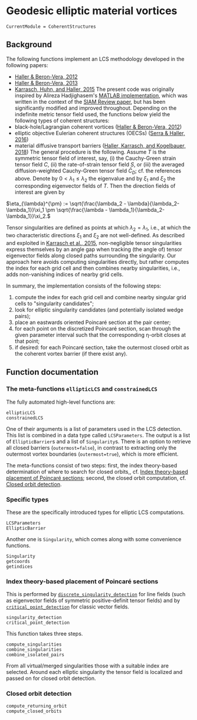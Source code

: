 # Geodesic elliptic material vortices

```@meta
CurrentModule = CoherentStructures
```

## Background

The following functions implement an LCS methodology developed in the following papers:
   * [Haller & Beron-Vera, 2012](https://dx.doi.org/10.1016/j.physd.2012.06.012)
   * [Haller & Beron-Vera, 2013](https://dx.doi.org/10.1017/jfm.2013.391)
   * [Karrasch, Huhn, and Haller, 2015](https://dx.doi.org/10.1098/rspa.2014.0639)
The present code was originally inspired by Alireza Hadjighasem's [MATLAB implementation](https://github.com/Hadjighasem/Elliptic_LCS_2D),
which was written in the context of the [SIAM Review paper](https://doi.org/10.1137/140983665), but has been significantly modified and improved throughout.
Depending on the indefinite metric tensor field used, the functions below yield
the following types of coherent structures:
   * black-hole/Lagrangian coherent vortices ([Haller & Beron-Vera, 2012](https://doi.org/10.1017/jfm.2013.391))
   * elliptic objective Eulerian coherent structures (OECSs) ([Serra & Haller, 2016](https://dx.doi.org/10.1063/1.4951720))
   * material diffusive transport barriers ([Haller, Karrasch, and Kogelbauer, 2018](https://doi.org/10.1073/pnas.1720177115))
The general procedure is the following. Assume $T$ is the symmetric tensor field
of interest, say, (i) the Cauchy-Green strain tensor field $C$, (ii) the
rate-of-strain tensor field $S$, or (iii) the averaged diffusion-weighted
Cauchy-Green tensor field $\bar{C}_D$; cf. the references above. Denote by
$0<\lambda_1\leq\lambda_2$ the eigenvalue and by $\xi_1$ and $\xi_2$ the
corresponding eigenvector fields of $T$. Then the direction fields of interest
are given by

$\eta_{\lambda}^{\pm} := \sqrt{\frac{\lambda_2 - \lambda}{\lambda_2-\lambda_1}}\xi_1 \pm \sqrt{\frac{\lambda - \lambda_1}{\lambda_2-\lambda_1}}\xi_2.$

Tensor singularities are defined as points at which $\lambda_2=\lambda_1$, i.e.,
at which the two characteristic directions $\xi_1$ and $\xi_2$ are not
well-defined. As described and exploited in
[Karrasch et al., 2015](https://dx.doi.org/10.1098/rspa.2014.0639),
non-negligible tensor singularities express themselves by an angle gap when
tracking (the angle of) tensor eigenvector fields along closed paths surrounding
the singularity. Our approach here avoids computing singularities directly, but
rather computes the index for each grid cell and then combines nearby
singularities, i.e., adds non-vanishing indices of nearby grid cells.

In summary, the implementation consists of the following steps:
   1. compute the index for each grid cell and combine nearby singular grid cells
      to "singularity candidates";
   3. look for elliptic singularity candidates (and potentially isolated wedge
      pairs);
   4. place an eastwards oriented Poincaré section at the pair center;
   5. for each point on the discretized Poincaré section, scan through the given
      parameter interval such that the corresponding η-orbit closes at that point;
   6. if desired: for each Poincaré section, take the outermost closed orbit as
      the coherent vortex barrier (if there exist any).

## Function documentation

### The meta-functions `ellipticLCS` and `constrainedLCS`

The fully automated high-level functions are:
```@docs
ellipticLCS
constrainedLCS
```
One of their arguments is a list of parameters used in the LCS detection. This
list is combined in a data type called `LCSParameters`. The output is a list of `EllipticBarrier`s and a list of `Singularity`s.
There is an option to retrieve all closed barriers (`outermost=false`), in
contrast to extracting only the outermost vortex boundaries (`outermost=true`), which is more efficient.

The meta-functions consist of two steps: first, the index
theory-based determination of where to search for closed orbits,, cf.
[Index theory-based placement of Poincaré sections](@ref); second, the
closed orbit computation, cf. [Closed orbit detection](@ref).

### Specific types

These are the specifically introduced types for elliptic LCS computations.
```@docs
LCSParameters
EllipticBarrier
```
Another one is `Singularity`, which comes along with some convenience functions.
```@docs
Singularity
getcoords
getindices
```

### Index theory-based placement of Poincaré sections

This is performed by [`discrete_singularity_detection`](@ref) for line fields
(such as eigenvector fields of symmetric positive-definit tensor fields) and by
[`critical_point_detection`](@ref) for classic vector fields.
```@docs
singularity_detection
critical_point_detection
```
This function takes three steps.
```@docs
compute_singularities
combine_singularities
combine_isolated_pairs
```
From all virtual/merged singularities those with a suitable index are selected.
Around each elliptic singularity the tensor field is localized and passed on for
closed orbit detection.

### Closed orbit detection

```@docs
compute_returning_orbit
compute_closed_orbits
```
